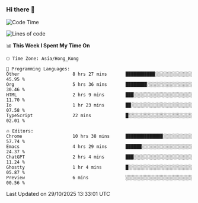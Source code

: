 ### Hi there 👋

<!--
**nicehiro/nicehiro** is a ✨ _special_ ✨ repository because its `README.md` (this file) appears on your GitHub profile.

Here are some ideas to get you started:

- 🔭 I’m currently working on ...
- 🌱 I’m currently learning ...
- 👯 I’m looking to collaborate on ...
- 🤔 I’m looking for help with ...
- 💬 Ask me about ...
- 📫 How to reach me: ...
- 😄 Pronouns: ...
- ⚡ Fun fact: ...
-->

<!--START_SECTION:waka-->
![Code Time](http://img.shields.io/badge/Code%20Time-1%2C186%20hrs%2049%20mins-blue)

![Lines of code](https://img.shields.io/badge/From%20Hello%20World%20I%27ve%20Written-1.9%20million%20lines%20of%20code-blue)

📊 **This Week I Spent My Time On** 

```text
🕑︎ Time Zone: Asia/Hong_Kong

💬 Programming Languages: 
Other                    8 hrs 27 mins       ███████████░░░░░░░░░░░░░░   45.95 % 
Org                      5 hrs 36 mins       ████████░░░░░░░░░░░░░░░░░   30.46 % 
HTML                     2 hrs 9 mins        ███░░░░░░░░░░░░░░░░░░░░░░   11.70 % 
Io                       1 hr 23 mins        ██░░░░░░░░░░░░░░░░░░░░░░░   07.58 % 
TypeScript               22 mins             █░░░░░░░░░░░░░░░░░░░░░░░░   02.01 % 

🔥 Editors: 
Chrome                   10 hrs 38 mins      ██████████████░░░░░░░░░░░   57.74 % 
Emacs                    4 hrs 29 mins       ██████░░░░░░░░░░░░░░░░░░░   24.37 % 
ChatGPT                  2 hrs 4 mins        ███░░░░░░░░░░░░░░░░░░░░░░   11.24 % 
Ghostty                  1 hr 4 mins         █░░░░░░░░░░░░░░░░░░░░░░░░   05.87 % 
Preview                  6 mins              ░░░░░░░░░░░░░░░░░░░░░░░░░   00.56 % 
```


 Last Updated on 29/10/2025 13:33:01 UTC
<!--END_SECTION:waka-->
